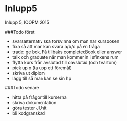 # Inlupp5
Inlupp 5, IOOPM 2015

###Todo först
* svarsalternativ ska försvinna om man har kursboken
* fixa så att man kan svara a/b/c på en fråga
* trade: ge bok. Få tillbaks completedBook eller answer
* talk och graduate när man kommer in i sfinxens rum
* flytta kurs från avslutad till oavslutad (och tvärtom)
* pick up x (ta upp ett föremål)
* skriva ut diplom
* lägg till så man kan se sin hp

###Todo senare
* hitta på frågor till kurserna
* skriva dokumentation
* göra tester JUnit
* bli kodgranskad
